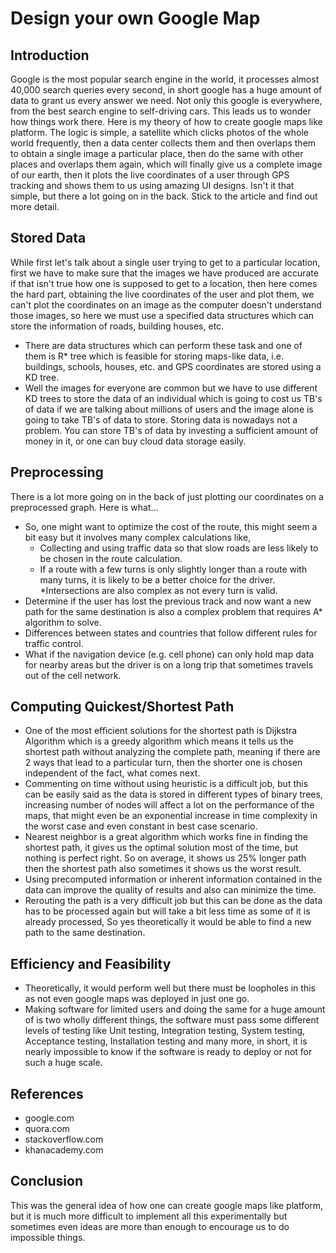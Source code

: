 # Design your own Google Map

## Introduction
Google is the most popular search engine in the world, it processes almost 40,000 search queries every second, in short google has a huge amount of data to grant us every answer we need.  Not only this google is everywhere, from the best search engine to self-driving cars. This leads us to wonder how things work there. Here is my theory of how to create google maps like platform.
The logic is simple, a satellite which clicks photos of the whole world frequently, then a data center collects them and then overlaps them to obtain a single image a particular place, then do the same with other places and overlaps them again, which will finally give us a complete image of our earth, then it plots the live coordinates of a user through GPS tracking and shows them to us using amazing UI designs. Isn't it that simple, but there a lot going on in the back. Stick to the article and find out more detail.
## Stored Data
While first let's talk about a single user trying to get to a particular location, first we have to make sure that the images we have produced are accurate if that isn't true how one is supposed to get to a location, then here comes the hard part, obtaining the live coordinates of the user and plot them, we can't plot the coordinates on an image as the computer doesn't understand those images, so here we must use a specified data structures which can store the information of roads, building houses, etc. 
* There are data structures which can perform these task and one of them is R* tree which is feasible for storing maps-like data, i.e. buildings, schools, houses, etc. and GPS coordinates are stored using a KD tree. 
* Well the images for everyone are common but we have to use different KD trees to store the data of an individual which is going to cost  us TB's of data if we are talking about millions of users and the image alone is going to take TB's of data to store. Storing data is nowadays not a problem. You can store TB's of data by investing a sufficient amount of money in it, or one can buy cloud data storage easily.
## Preprocessing
There is a lot more going on in the back of just plotting our coordinates on a preprocessed graph. Here is what...
* So, one might want to optimize the cost of the route, this might seem a bit easy but it involves many complex calculations like,
  - Collecting and using traffic data so that slow roads are less likely to be chosen in the route calculation.
  - If a route with a few turns is only slightly longer than a route with many turns, it is likely to be a better choice for the driver.
*Intersections are also complex as not every turn is valid.
* Determine if the user has lost the previous track and now want a new path for the same destination is also a complex problem that requires A* algorithm to solve. 
*  Differences between states and countries that follow different rules for traffic control.
* What if the navigation device (e.g. cell phone) can only hold map data for nearby areas but the driver is on a long trip that sometimes travels out of the cell network.

## Computing Quickest/Shortest Path
* One of the most efficient solutions for the shortest path is Dijkstra Algorithm which is a greedy algorithm which means it tells us the shortest path without analyzing the complete path, meaning if there are 2 ways that lead to a particular turn, then the shorter one is chosen independent of the fact, what comes next. 
* Commenting on time without using heuristic is a difficult job, but this can be easily said as the data is stored in different types of binary trees, increasing number of nodes will affect a lot on the performance of the maps, that might even be an exponential increase in time complexity in the worst case and even constant in best case scenario.
* Nearest neighbor is a great algorithm which works fine in finding the shortest path, it gives us the optimal solution most of the time, but nothing is perfect right. So on average, it shows us 25% longer path then the shortest path also sometimes it shows us the worst result.
* Using precomputed information or inherent information contained in the data can improve the quality of results and also can minimize the time. 
* Rerouting the path is a very difficult job but this can be done as the data has to be processed again but will take a bit less time as some of it is already processed, So yes theoretically it would be able to find a new path to the same destination.

## Efficiency and Feasibility
* Theoretically, it would perform well but there must be loopholes in this as not even google maps was deployed in just one go. 
* Making software for limited users and doing the same for a huge amount of is two wholly different things, the software must pass some different levels of testing like Unit testing, Integration testing, System testing, Acceptance testing, Installation testing and many more, in short, it is nearly impossible to know if the software is ready to deploy or not for such a huge scale.


## References
* google.com
* quora.com
* stackoverflow.com
* khanacademy.com

## Conclusion
This was the general idea of how one can create google maps like platform, but it is much more difficult to implement all this experimentally but sometimes even ideas are more than enough to encourage us to do impossible things. 
 
